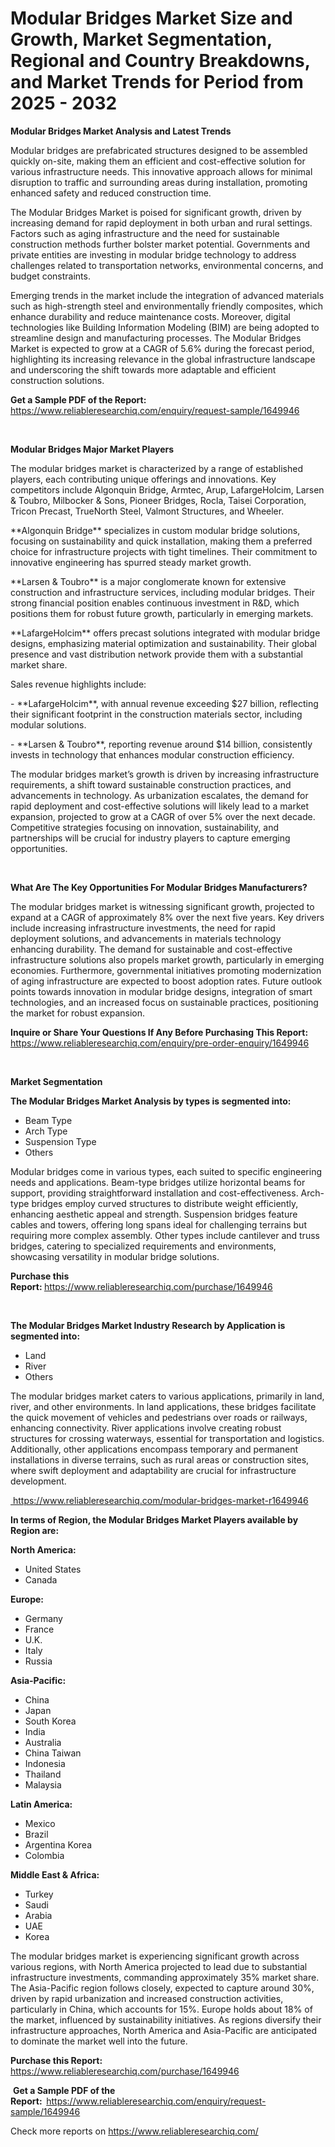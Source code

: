 <p><h1>Modular Bridges Market Size and Growth, Market Segmentation, Regional and Country Breakdowns, and Market Trends for Period from 2025 -  2032</h1></p><p><strong>Modular Bridges Market Analysis and Latest Trends</strong></p>
<p><p>Modular bridges are prefabricated structures designed to be assembled quickly on-site, making them an efficient and cost-effective solution for various infrastructure needs. This innovative approach allows for minimal disruption to traffic and surrounding areas during installation, promoting enhanced safety and reduced construction time.</p><p>The Modular Bridges Market is poised for significant growth, driven by increasing demand for rapid deployment in both urban and rural settings. Factors such as aging infrastructure and the need for sustainable construction methods further bolster market potential. Governments and private entities are investing in modular bridge technology to address challenges related to transportation networks, environmental concerns, and budget constraints.</p><p>Emerging trends in the market include the integration of advanced materials such as high-strength steel and environmentally friendly composites, which enhance durability and reduce maintenance costs. Moreover, digital technologies like Building Information Modeling (BIM) are being adopted to streamline design and manufacturing processes. The Modular Bridges Market is expected to grow at a CAGR of 5.6% during the forecast period, highlighting its increasing relevance in the global infrastructure landscape and underscoring the shift towards more adaptable and efficient construction solutions.</p></p>
<p><strong>Get a Sample PDF of the Report:&nbsp;</strong> <a href="https://www.reliableresearchiq.com/enquiry/request-sample/1649946?utm_campaign=2291&utm_medium=2&utm_source=Github&utm_content=ia&utm_term=31032025&utm_id=modular-bridges">https://www.reliableresearchiq.com/enquiry/request-sample/1649946</a></p>
<p>&nbsp;</p>
<p><strong>Modular Bridges Major Market Players</strong></p>
<p><p>The modular bridges market is characterized by a range of established players, each contributing unique offerings and innovations. Key competitors include Algonquin Bridge, Armtec, Arup, LafargeHolcim, Larsen & Toubro, Milbocker & Sons, Pioneer Bridges, Rocla, Taisei Corporation, Tricon Precast, TrueNorth Steel, Valmont Structures, and Wheeler.</p><p>**Algonquin Bridge** specializes in custom modular bridge solutions, focusing on sustainability and quick installation, making them a preferred choice for infrastructure projects with tight timelines. Their commitment to innovative engineering has spurred steady market growth.</p><p>**Larsen & Toubro** is a major conglomerate known for extensive construction and infrastructure services, including modular bridges. Their strong financial position enables continuous investment in R&D, which positions them for robust future growth, particularly in emerging markets.</p><p>**LafargeHolcim** offers precast solutions integrated with modular bridge designs, emphasizing material optimization and sustainability. Their global presence and vast distribution network provide them with a substantial market share.</p><p>Sales revenue highlights include:</p><p>- **LafargeHolcim**, with annual revenue exceeding $27 billion, reflecting their significant footprint in the construction materials sector, including modular solutions.</p><p>- **Larsen & Toubro**, reporting revenue around $14 billion, consistently invests in technology that enhances modular construction efficiency.</p><p>The modular bridges market’s growth is driven by increasing infrastructure requirements, a shift toward sustainable construction practices, and advancements in technology. As urbanization escalates, the demand for rapid deployment and cost-effective solutions will likely lead to a market expansion, projected to grow at a CAGR of over 5% over the next decade. Competitive strategies focusing on innovation, sustainability, and partnerships will be crucial for industry players to capture emerging opportunities.</p></p>
<p>&nbsp;</p>
<p><strong>What Are The Key Opportunities For Modular Bridges Manufacturers?</strong></p>
<p><p>The modular bridges market is witnessing significant growth, projected to expand at a CAGR of approximately 8% over the next five years. Key drivers include increasing infrastructure investments, the need for rapid deployment solutions, and advancements in materials technology enhancing durability. The demand for sustainable and cost-effective infrastructure solutions also propels market growth, particularly in emerging economies. Furthermore, governmental initiatives promoting modernization of aging infrastructure are expected to boost adoption rates. Future outlook points towards innovation in modular bridge designs, integration of smart technologies, and an increased focus on sustainable practices, positioning the market for robust expansion.</p></p>
<p><strong>Inquire or Share Your Questions If Any Before Purchasing This Report:</strong> <a href="https://www.reliableresearchiq.com/enquiry/pre-order-enquiry/1649946?utm_campaign=2291&utm_medium=2&utm_source=Github&utm_content=ia&utm_term=31032025&utm_id=modular-bridges">https://www.reliableresearchiq.com/enquiry/pre-order-enquiry/1649946</a></p>
<p>&nbsp;</p>
<p><strong>Market Segmentation</strong></p>
<p><strong>The Modular Bridges Market Analysis by types is segmented into:</strong></p>
<p><ul><li>Beam Type</li><li>Arch Type</li><li>Suspension Type</li><li>Others</li></ul></p>
<p><p>Modular bridges come in various types, each suited to specific engineering needs and applications. Beam-type bridges utilize horizontal beams for support, providing straightforward installation and cost-effectiveness. Arch-type bridges employ curved structures to distribute weight efficiently, enhancing aesthetic appeal and strength. Suspension bridges feature cables and towers, offering long spans ideal for challenging terrains but requiring more complex assembly. Other types include cantilever and truss bridges, catering to specialized requirements and environments, showcasing versatility in modular bridge solutions.</p></p>
<p><strong>Purchase this Report:&nbsp;</strong><a href="https://www.reliableresearchiq.com/purchase/1649946?utm_campaign=2291&utm_medium=2&utm_source=Github&utm_content=ia&utm_term=31032025&utm_id=modular-bridges">https://www.reliableresearchiq.com/purchase/1649946</a></p>
<p>&nbsp;</p>
<p><strong>The Modular Bridges Market Industry Research by Application is segmented into:</strong></p>
<p><ul><li>Land</li><li>River</li><li>Others</li></ul></p>
<p><p>The modular bridges market caters to various applications, primarily in land, river, and other environments. In land applications, these bridges facilitate the quick movement of vehicles and pedestrians over roads or railways, enhancing connectivity. River applications involve creating robust structures for crossing waterways, essential for transportation and logistics. Additionally, other applications encompass temporary and permanent installations in diverse terrains, such as rural areas or construction sites, where swift deployment and adaptability are crucial for infrastructure development.</p></p>
<p><a href="https://www.reliableresearchiq.com/modular-bridges-market-r1649946?utm_campaign=2291&utm_medium=2&utm_source=Github&utm_content=ia&utm_term=31032025&utm_id=modular-bridges">&nbsp;https://www.reliableresearchiq.com/modular-bridges-market-r1649946</a></p>
<p><strong>In terms of Region, the Modular Bridges Market Players available by Region are:</strong></p>
<p>
    <p> <strong> North America: </strong>
        <ul>
            <li>United States</li>
            <li>Canada</li>
        </ul>
        </p> 
    <p> <strong> Europe: </strong>
        <ul>
            <li>Germany</li>
            <li>France</li>
            <li>U.K.</li>
            <li>Italy</li>
            <li>Russia</li>
        </ul>
        </p> 
    <p> <strong> Asia-Pacific: </strong>
        <ul>
            <li>China</li>
            <li>Japan</li>
            <li>South Korea</li>
            <li>India</li>
            <li>Australia</li>
            <li>China Taiwan</li>
            <li>Indonesia</li>
            <li>Thailand</li>
            <li>Malaysia</li>
        </ul>
        </p> 
    <p> <strong> Latin America: </strong>
        <ul>
            <li>Mexico</li>
            <li>Brazil</li>
            <li>Argentina Korea</li>
            <li>Colombia</li>
        </ul>
        </p> 
    <p> <strong> Middle East & Africa: </strong>
        <ul>
            <li>Turkey</li>
            <li>Saudi</li>
            <li>Arabia</li>
            <li>UAE</li>
            <li>Korea</li>
        </ul>
    </p>
    </p>
<p><p>The modular bridges market is experiencing significant growth across various regions, with North America projected to lead due to substantial infrastructure investments, commanding approximately 35% market share. The Asia-Pacific region follows closely, expected to capture around 30%, driven by rapid urbanization and increased construction activities, particularly in China, which accounts for 15%. Europe holds about 18% of the market, influenced by sustainability initiatives. As regions diversify their infrastructure approaches, North America and Asia-Pacific are anticipated to dominate the market well into the future.</p></p>
<p><strong>Purchase this Report: </strong><a href="https://www.reliableresearchiq.com/purchase/1649946?utm_campaign=2291&utm_medium=2&utm_source=Github&utm_content=ia&utm_term=31032025&utm_id=modular-bridges">https://www.reliableresearchiq.com/purchase/1649946</a></p>
<p>&nbsp;<strong>Get a Sample PDF of the Report:&nbsp;&nbsp;</strong><a href="https://www.reliableresearchiq.com/enquiry/request-sample/1649946?utm_campaign=2291&utm_medium=2&utm_source=Github&utm_content=ia&utm_term=31032025&utm_id=modular-bridges">https://www.reliableresearchiq.com/enquiry/request-sample/1649946</a></p>
<p><strong></strong></p>
<p>Check more reports on <a href="https://www.reliableresearchiq.com/?utm_campaign=2291&utm_medium=2&utm_source=Github&utm_content=ia&utm_term=31032025&utm_id=modular-bridges">https://www.reliableresearchiq.com/</a></p>